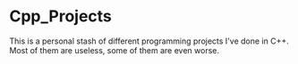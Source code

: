 # Cpp_Projects
This is a personal stash of different programming projects I've done in C++. Most of them are useless, some of them are even worse.
